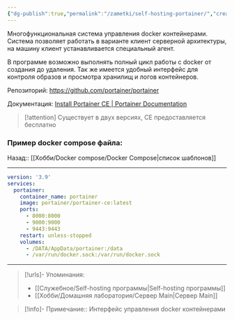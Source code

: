 ```yaml
---
{"dg-publish":true,"permalink":"/zametki/self-hosting-portainer/","created":"2024-10-01 21:07","updated":"2024-10-01T21:12:02+03:00"}
---
```


Многофункциональная система управления docker контейнерами. Система позволяет работать в варианте клиент серверной архитектуры, на машину клиент устанавливается специальный агент.

В программе возможно выполнять полный цикл работы с docker от создания до удаления. Так же имеется удобный интерфейс для контроля образов и просмотра хранилищ и логов контейнеров.

Репозиторий: https://github.com/portainer/portainer

Документация: [Install Portainer CE | Portainer Documentation](https://docs.portainer.io/start/install-ce)

> [!attention]
> Существует в двух версиях, CE предоставляется бесплатно

### Пример docker compose файла:

<div class="transclusion internal-embed is-loaded"><div class="markdown-embed">




Назад:: [[Хобби/Docker compose/Docker Compose\|список шаблонов]]

---

```yaml
version: '3.9'
services:
  portainer:
    container_name: portainer
    image: portainer/portainer-ce:latest
    ports:
      - 8000:8000
      - 9000:9000
      - 9443:9443
    restart: unless-stopped
    volumes:
      - /DATA/AppData/portainer:/data
      - /var/run/docker.sock:/var/run/docker.sock
```

</div></div>


---
> [!urls]- Упоминания:
> - [[Служебное/Self-hosting программы\|Self-hosting программы]]
> - [[Хобби/Домашняя лаборатория/Сервер Main\|Сервер Main]]

> [!info]-
> Примечание:: Интерфейс управления docker контейнерами
